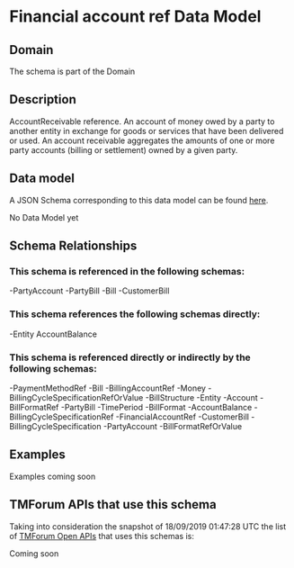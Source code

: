 # Financial account ref Data Model

## Domain

The  schema is part of the  Domain

## Description

AccountReceivable reference. An account of money owed by a party to another entity in exchange for goods or services that have been delivered or used. An account receivable aggregates the amounts of one or more party accounts (billing or settlement) owned by a given party.

## Data model

A JSON Schema corresponding to this data model can be found
[here](https://github.com/tmforum-rand/schemas/blob/master/EngagedParty/FinancialAccountRef.schema.json).

No Data Model yet

## Schema Relationships

### This schema is referenced in the following schemas:

-PartyAccount
-PartyBill
-Bill
-CustomerBill

### This schema references the following schemas directly:

-Entity
AccountBalance

### This schema is referenced directly or indirectly by the following schemas:

-PaymentMethodRef
-Bill
-BillingAccountRef
-Money
-BillingCycleSpecificationRefOrValue
-BillStructure
-Entity
-Account
-BillFormatRef
-PartyBill
-TimePeriod
-BillFormat
-AccountBalance
-BillingCycleSpecificationRef
-FinancialAccountRef
-CustomerBill
-BillingCycleSpecification
-PartyAccount
-BillFormatRefOrValue



## Examples

Examples coming soon

## TMForum APIs that use this schema

Taking into consideration the snapshot of 18/09/2019 01:47:28 UTC the list of [TMForum Open APIs](https://www.tmforum.org/open-apis/) that uses this schemas is:

Coming soon